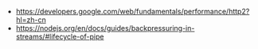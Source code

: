 - https://developers.google.com/web/fundamentals/performance/http2?hl=zh-cn
- https://nodejs.org/en/docs/guides/backpressuring-in-streams/#lifecycle-of-pipe
